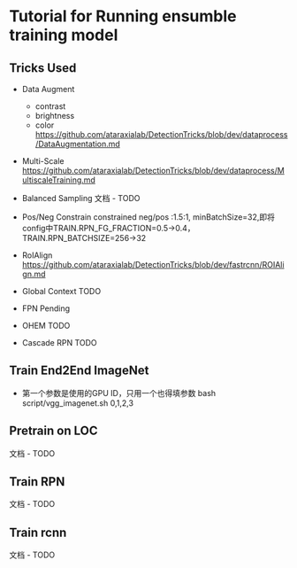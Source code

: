 # Tutorial for Running ensumble training model

## Tricks Used
* Data Augment
  * contrast
  * brightness
  * color
https://github.com/ataraxialab/DetectionTricks/blob/dev/dataprocess/DataAugmentation.md

* Multi-Scale
https://github.com/ataraxialab/DetectionTricks/blob/dev/dataprocess/MultiscaleTraining.md

* Balanced Sampling
文档 - TODO

* Pos/Neg Constrain
constrained neg/pos :1.5:1, minBatchSize=32,即将config中TRAIN.RPN_FG_FRACTION=0.5->0.4，TRAIN.RPN_BATCHSIZE=256->32

* RoIAlign
https://github.com/ataraxialab/DetectionTricks/blob/dev/fastrcnn/ROIAlign.md

* Global Context
TODO

* FPN
Pending

* OHEM
TODO

* Cascade RPN
TODO

## Train End2End ImageNet
* 第一个参数是使用的GPU ID，只用一个也得填参数
bash script/vgg_imagenet.sh 0,1,2,3

## Pretrain on LOC
文档 - TODO

## Train RPN
文档 - TODO

## Train rcnn
文档 - TODO
